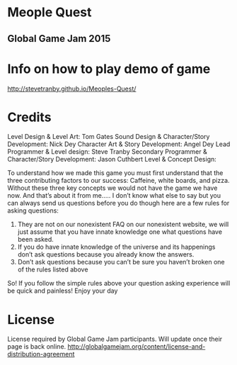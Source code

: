 # Meople Quest

## Global Game Jam 2015

# Info on how to play demo of game
http://stevetranby.github.io/Meoples-Quest/

# Credits
Level Design & Level Art: Tom Gates
Sound Design & Character/Story Development: Nick Dey
Character Art & Story Development: Angel Dey
Lead Programmer & Level design: Steve Tranby
Secondary Programmer & Character/Story Development: Jason Cuthbert
Level & Concept Design:

To understand how we made this game you must first understand that the three contributing factors to our success: Caffeine, white boards, and pizza. Without these three key concepts we would not have the game we have now. And that’s about it from me….. I don’t know what else to say but you can always send us questions before you do though here are a few rules for asking questions:

1.    They are not on our nonexistent FAQ on our nonexistent website, we will just assume that you have innate knowledge one what questions have been asked.
2.    If you do have innate knowledge of the universe and its happenings don’t ask questions because you already know the answers.
3.    Don’t ask questions because you can’t be sure you haven’t broken one of the rules listed above

So! If you follow the simple rules above your question asking experience will be quick and painless! Enjoy your day

# License
License required by Global Game Jam participants. Will update once their page is back online.
http://globalgamejam.org/content/license-and-distribution-agreement

